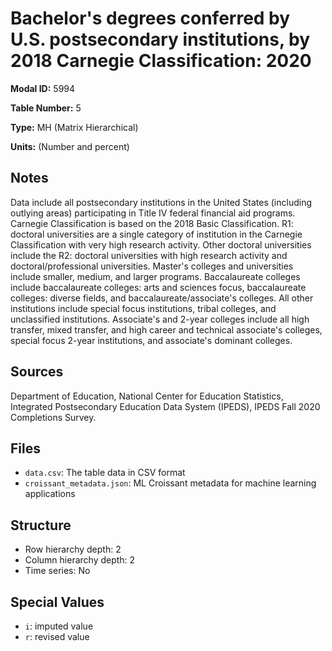 # Bachelor's degrees conferred by U.S. postsecondary institutions, by 2018 Carnegie Classification: 2020

**Modal ID:** 5994

**Table Number:** 5

**Type:** MH (Matrix Hierarchical)

**Units:** (Number and percent)

## Notes

Data include all postsecondary institutions in the United States (including outlying areas) participating in Title IV federal financial aid programs. Carnegie Classification is based on the 2018 Basic Classification. R1: doctoral universities are a single category of institution in the Carnegie Classification with very high research activity. Other doctoral universities include the R2: doctoral universities with high research activity and doctoral/professional universities. Master's colleges and universities include smaller, medium, and larger programs. Baccalaureate colleges include baccalaureate colleges: arts and sciences focus, baccalaureate colleges: diverse fields, and baccalaureate/associate's colleges. All other institutions include special focus institutions, tribal colleges, and unclassified institutions. Associate's and 2-year colleges include all high transfer, mixed transfer, and high career and technical associate's colleges, special focus 2-year institutions, and associate's dominant colleges.

## Sources

Department of Education, National Center for Education Statistics, Integrated Postsecondary Education Data System (IPEDS), IPEDS Fall 2020 Completions Survey.

## Files

- `data.csv`: The table data in CSV format
- `croissant_metadata.json`: ML Croissant metadata for machine learning applications

## Structure

- Row hierarchy depth: 2
- Column hierarchy depth: 2
- Time series: No

## Special Values

- `i`: imputed value
- `r`: revised value
